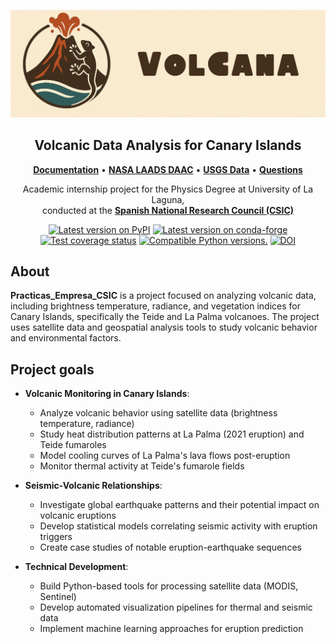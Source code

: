 <p align="center">
  <img src="https://raw.githubusercontent.com/Jesus-Javier-code/Practicas_Empresa_CSIC/main/04_web/images/Banner_Volcana.png" alt="Volcano Banner" width="800">
</p>

<h2 align="center">Volcanic Data Analysis for Canary Islands</h2>

<p align="center">
  <a href="https://github.com/Jesus-Javier-code/Practicas_Empresa_CSIC"><strong>Documentation</strong></a> •
  <a href="https://ladsweb.modaps.eosdis.nasa.gov/"><strong>NASA LAADS DAAC</strong></a> •
  <a href="https://www.usgs.gov/"><strong>USGS Data</strong></a> •
  <a href="https://github.com/Jesus-Javier-code/Practicas_Empresa_CSIC/discussions"><strong>Questions</strong></a>
</p>

<p align="center">
  Academic internship project for the Physics Degree at University of La Laguna,<br>
  conducted at the <a href="https://www.csic.es"><strong>Spanish National Research Council (CSIC)</strong></a>
</p>

<p align="center">
  <a href="https://pypi.python.org/pypi/Practicas_Empresa_CSIC"><img src="http://img.shields.io/pypi/v/Practicas_Empresa_CSIC.svg?style=flat-square" alt="Latest version on PyPI"></a>
  <a href="https://github.com/conda-forge/Practicas_Empresa_CSIC-feedstock"><img src="https://img.shields.io/conda/vn/conda-forge/Practicas_Empresa_CSIC.svg?style=flat-square" alt="Latest version on conda-forge"></a>
  <a href="https://codecov.io/gh/Jesus-Javier-code/Practicas_Empresa_CSIC"><img src="https://img.shields.io/codecov/c/github/Jesus-Javier-code/Practicas_Empresa_CSIC/main.svg?style=flat-square" alt="Test coverage status"></a>
  <a href="https://pypi.python.org/pypi/Practicas_Empresa_CSIC"><img src="https://img.shields.io/pypi/pyversions/Practicas_Empresa_CSIC.svg?style=flat-square" alt="Compatible Python versions."></a>
  <a href="https://doi.org/10.5281/zenodo.7851747"><img src="https://img.shields.io/badge/doi-10.5281%2Fzenodo.7851747-blue?style=flat-square" alt="DOI"></a>
</p>

## About
**Practicas_Empresa_CSIC** is a project focused on analyzing volcanic data, including brightness temperature, radiance, and vegetation indices for Canary Islands, specifically the Teide and La Palma volcanoes. The project uses satellite data and geospatial analysis tools to study volcanic behavior and environmental factors.

## Project goals
- **Volcanic Monitoring in Canary Islands**:
  - Analyze volcanic behavior using satellite data (brightness temperature, radiance)
  - Study heat distribution patterns at La Palma (2021 eruption) and Teide fumaroles
  - Model cooling curves of La Palma's lava flows post-eruption
  - Monitor thermal activity at Teide's fumarole fields

- **Seismic-Volcanic Relationships**:
  - Investigate global earthquake patterns and their potential impact on volcanic eruptions
  - Develop statistical models correlating seismic activity with eruption triggers
  - Create case studies of notable eruption-earthquake sequences

- **Technical Development**:
  - Build Python-based tools for processing satellite data (MODIS, Sentinel)
  - Develop automated visualization pipelines for thermal and seismic data
  - Implement machine learning approaches for eruption prediction



